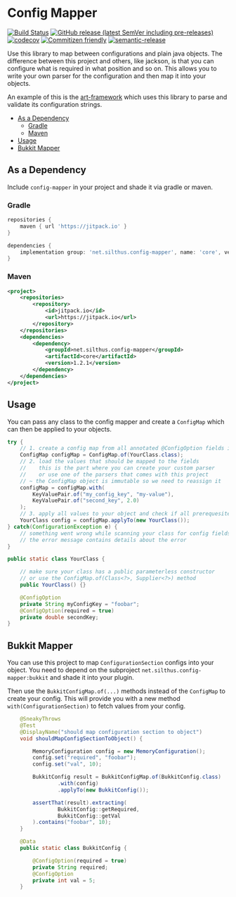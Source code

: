 # Config Mapper

[![Build Status](https://github.com/Silthus/config-mapper/workflows/Build/badge.svg)](../../actions?query=workflow%3ABuild)
[![GitHub release (latest SemVer including pre-releases)](https://img.shields.io/github/v/release/Silthus/config-mapper?include_prereleases&label=release)](../../releases)
[![codecov](https://codecov.io/gh/Silthus/config-mapper/branch/master/graph/badge.svg)](https://codecov.io/gh/Silthus/config-mapper)
[![Commitizen friendly](https://img.shields.io/badge/commitizen-friendly-brightgreen.svg)](http://commitizen.github.io/cz-cli/)
[![semantic-release](https://img.shields.io/badge/%20%20%F0%9F%93%A6%F0%9F%9A%80-semantic--release-e10079.svg)](https://github.com/semantic-release/semantic-release)

Use this library to map between configurations and plain java objects. The difference between this project and others, like jackson, is that you can configure what is required in what position and so on.
This allows you to write your own parser for the configuration and then map it into your objects.

An example of this is the [art-framework](https://art-framework.io) which uses this library to parse and validate its configuration strings.

* [As a Dependency](#as-a-dependency)
  * [Gradle](#gradle)
  * [Maven](#maven)
* [Usage](#usage)
* [Bukkit Mapper](#bukkit-mapper)

## As a Dependency

Include `config-mapper` in your project and shade it via gradle or maven.

### Gradle

```groovy
repositories {
    maven { url 'https://jitpack.io' }
}

dependencies {
    implementation group: 'net.silthus.config-mapper', name: 'core', version: '1.2.1'
}
```

### Maven

```xml
<project>
    <repositories>
        <repository>
            <id>jitpack.io</id>
            <url>https://jitpack.io</url>
        </repository>
    </repositories>
    <dependencies>
        <dependency>
            <groupId>net.silthus.config-mapper</groupId>
            <artifactId>core</artifactId>
            <version>1.2.1</version>
        </dependency>
    </dependencies>
</project>
```

## Usage

You can pass any class to the config mapper and create a `ConfigMap` which can then be applied to your objects.

```java
try {
    // 1. create a config map from all annotated @ConfigOption fields in your class
    ConfigMap configMap = ConfigMap.of(YourClass.class);
    // 2. load the values that should be mapped to the fields
    //    this is the part where you can create your custom parser
    //    or use one of the parsers that comes with this project
    // ~ the ConfigMap object is immutable so we need to reassign it
    configMap = configMap.with(
        KeyValuePair.of("my_config_key", "my-value"),
        KeyValuePair.of("second_key", 2.0)
    );
    // 3. apply all values to your object and check if all prerequesites are met (like required settings)
    YourClass config = configMap.applyTo(new YourClass());
} catch(ConfigurationException e) {
    // something went wrong while scanning your class for config fields
    // the error message contains details about the error
}

public static class YourClass {

    // make sure your class has a public parameterless constructor
    // or use the ConfigMap.of(Class<?>, Supplier<?>) method
    public YourClass() {}

    @ConfigOption
    private String myConfigKey = "foobar";
    @ConfigOption(required = true)
    private double secondKey;
}
```

## Bukkit Mapper

You can use this project to map `ConfigurationSection` configs into your object. You need to depend on the subproject `net.silthus.config-mapper:bukkit` and shade it into your plugin.

Then use the `BukkitConfigMap.of(...)` methods instead of the `ConfigMap` to create your config. This will provide you with a new method `with(ConfigurationSection)` to fetch values from your config.

```java
    @SneakyThrows
    @Test
    @DisplayName("should map configuration section to object")
    void shouldMapConfigSectionToObject() {

        MemoryConfiguration config = new MemoryConfiguration();
        config.set("required", "foobar");
        config.set("val", 10);

        BukkitConfig result = BukkitConfigMap.of(BukkitConfig.class)
                .with(config)
                .applyTo(new BukkitConfig());

        assertThat(result).extracting(
                BukkitConfig::getRequired,
                BukkitConfig::getVal
        ).contains("foobar", 10);
    }

    @Data
    public static class BukkitConfig {

        @ConfigOption(required = true)
        private String required;
        @ConfigOption
        private int val = 5;
    }
```
